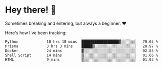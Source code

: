 # Hey there! 👋
Sometimes breaking and entering, but always a beginner. ❤️

Here's how I've been tracking:
<!--START_SECTION:waka-->

```txt
Python             10 hrs 18 mins  █████████████████▓░░░░░░░   70.65 %
Prisma             3 hrs 3 mins    █████▒░░░░░░░░░░░░░░░░░░░   20.97 %
Docker             24 mins         ▓░░░░░░░░░░░░░░░░░░░░░░░░   02.83 %
Shell Script       14 mins         ▒░░░░░░░░░░░░░░░░░░░░░░░░   01.66 %
HTML               9 mins          ▒░░░░░░░░░░░░░░░░░░░░░░░░   01.03 %
```

<!--END_SECTION:waka-->
